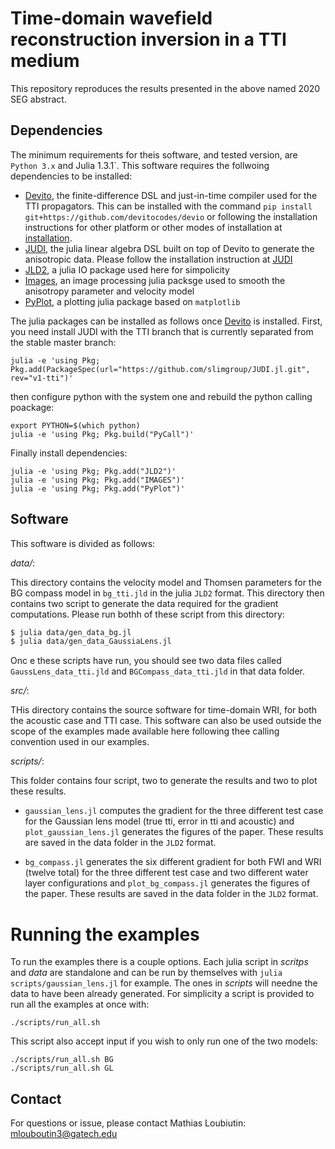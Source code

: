 # Time-domain wavefield reconstruction inversion in a TTI medium

This repository reproduces the results presented in the above named 2020 SEG abstract.


## Dependencies

The minimum requirements for theis software, and tested version, are `Python 3.x` and Julia 1.3.1`.
This software requires the follwoing dependencies to be installed:

- [Devito], the finite-difference DSL and just-in-time compiler used for the TTI propagators. This can be installed with the command `pip install git+https://github.com/devitocodes/devio` or following the installation instructions for other platform or other modes of installation at [installation](http://devitocodes.github.io/devito/download.html).
- [JUDI], the julia linear algebra DSL built on top of Devito to generate the anisotropic data. Please follow the installation instruction at [JUDI]
- [JLD2], a julia IO package used here for simpolicity
- [Images], an image processing julia packsge used to smooth the anisotropy parameter and velocity model
- [PyPlot], a plotting julia package based on `matplotlib`


The julia packages can be installed as follows once [Devito] is installed.
First, you need install JUDI with the TTI branch that is currently separated from the stable master branch:

```
julia -e 'using Pkg; Pkg.add(PackageSpec(url="https://github.com/slimgroup/JUDI.jl.git", rev="v1-tti")'

```

then configure python with the system one and rebuild the python calling poackage:

```
export PYTHON=$(which python)
julia -e 'using Pkg; Pkg.build("PyCall")'
```

Finally install dependencies:

```
julia -e 'using Pkg; Pkg.add("JLD2")'
julia -e 'using Pkg; Pkg.add("IMAGES")'
julia -e 'using Pkg; Pkg.add("PyPlot")'
```

[Devito]:htttp;//github.com/devitocodes/devito
[JUDI]:http://github.com/slimgroup/JUDI.jl
[JLD2]:https://github.com/JuliaIO/JLD2.jl
[Images]:https://github.com/JuliaImages/Images.jl
[PyPlot]:https://github.com/JuliaPy/PyPlot.jl

## Software

This software is divided as follows:

*data/*:

 This directory contains  the velocity model and Thomsen parameters for the BG compass model in `bg_tti.jld` in the julia `JLD2` format. This directory then contains two script to generate the data required for the gradient computations. Please run bothh of these script from this directory:
```bash
$ julia data/gen_data_bg.jl
$ julia data/gen_data_GaussiaLens.jl
```

Onc e these scripts have run, you should see two data files called `GaussLens_data_tti.jld` and `BGCompass_data_tti.jld` in that data folder.

*src/*:

THis directory contains the source software for time-domain WRI, for both the acoustic case and TTI case. This software can also be used outside the scope of the examples made available here following thee calling convention used in our examples.

*scripts/*:

This folder contains four script, two to generate the results and two to plot these results.
- `gaussian_lens.jl` computes the gradient for the three different test case for the Gaussian lens model (true tti, error in tti and acoustic) and `plot_gaussian_lens.jl` generates the figures of the paper. These results are saved in the data folder in the `JLD2` format.

- `bg_compass.jl` generates the six different gradient for both FWI and WRI (twelve total) for the three different test case and two different water layer configurations and `plot_bg_compass.jl` generates the figures of the paper. These results are saved in the data folder in the `JLD2` format.


# Running the examples

To run the examples there is a couple options. Each julia script in *scritps* and *data* are standalone and can be run by themselves with `julia scripts/gaussian_lens.jl` for example. The ones in *scripts* will needne the data to have been already generated. For simplicity a script is provided to run all the examples at once with:

```
./scripts/run_all.sh

```

This script also accept input if you wish to only run one of the two models:

```
./scripts/run_all.sh BG
./scripts/run_all.sh GL
```


## Contact

For questions or issue, please contact Mathias Loubiutin: mlouboutin3@gatech.edu